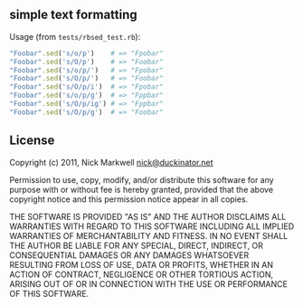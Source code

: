 ## simple text formatting

Usage (from `tests/rbsed_test.rb`):

```ruby
"Foobar".sed('s/o/p')    # => "Fpobar"
"Foobar".sed('s/O/p')    # => "Foobar"
"Foobar".sed('s/o/p/')   # => "Fpobar"
"Foobar".sed('s/O/p/')   # => "Foobar"
"Foobar".sed('s/O/p/i')  # => "Fpobar"
"Foobar".sed('s/o/p/g')  # => "Fppbar"
"Foobar".sed('s/O/p/ig') # => "Fppbar"
"Foobar".sed('s/O/p/g')  # => "Foobar"
```

## License

Copyright (c) 2011, Nick Markwell <nick@duckinator.net>

Permission to use, copy, modify, and/or distribute this software for any
purpose with or without fee is hereby granted, provided that the above
copyright notice and this permission notice appear in all copies.

THE SOFTWARE IS PROVIDED "AS IS" AND THE AUTHOR DISCLAIMS ALL WARRANTIES
WITH REGARD TO THIS SOFTWARE INCLUDING ALL IMPLIED WARRANTIES OF
MERCHANTABILITY AND FITNESS. IN NO EVENT SHALL THE AUTHOR BE LIABLE FOR
ANY SPECIAL, DIRECT, INDIRECT, OR CONSEQUENTIAL DAMAGES OR ANY DAMAGES
WHATSOEVER RESULTING FROM LOSS OF USE, DATA OR PROFITS, WHETHER IN AN
ACTION OF CONTRACT, NEGLIGENCE OR OTHER TORTIOUS ACTION, ARISING OUT OF
OR IN CONNECTION WITH THE USE OR PERFORMANCE OF THIS SOFTWARE.

